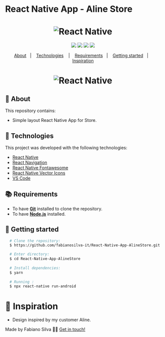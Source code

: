 # React Native App - Aline Store

<h1 align="center">
  <img alt="React Native" src="https://sp-ao.shortpixel.ai/client/to_webp,q_glossy,ret_img,w_1200/https://www.sosdigital.com.br/wp-content/uploads/2020/10/react_native_vs_native_apps.png" />
</h1>

<p align="center">
  <img src="https://img.shields.io/github/issues/fabianosilva-it/React-Native-App-AlineStore"/>
  <img src="https://img.shields.io/github/forks/fabianosilva-it/React-Native-App-AlineStore"/>
  <img src="https://img.shields.io/github/stars/fabianosilva-it/React-Native-App-AlineStore"/>
  <img src="https://img.shields.io/github/license/fabianosilva-it/React-Native-App-AlineStore"/>
</p>

<p align="center">
  <a href="#page_with_curl-about">About</a>&nbsp;&nbsp;&nbsp;|&nbsp;&nbsp;&nbsp;
  <a href="#hammer-technologies">Technologies</a>
  &nbsp;&nbsp;&nbsp;|&nbsp;&nbsp;&nbsp;
  <a href="#books-requirements">Requirements</a>&nbsp;&nbsp;&nbsp;|&nbsp;&nbsp;&nbsp;
  <a href="#rocket-getting-started">Getting started</a>&nbsp;&nbsp;&nbsp;|&nbsp;&nbsp;&nbsp;
  <a href="#thought_balloon-inspiration">Inspiration</a>
</p>

<h1 align="center">
  <img alt="React Native" src="https://user-images.githubusercontent.com/61808503/174672202-f426bdd8-8fd5-4d08-87d1-12b833004422.gif" />
</h1>

## :page_with_curl: About
This repository contains:
- Simple layout React Native App for Store.

## :hammer: Technologies

This project was developed with the following technologies:

- [React Native](https://reactnative.dev/)
- [React Navigation](https://reactnavigation.org/docs/getting-started/)
- [React Native Fontawesome](https://fontawesome.com/v5/docs/web/use-with/react-native)
- [React Native Vector Icons](https://github.com/oblador/react-native-vector-icons)
- [VS Code](https://code.visualstudio.com/)

## :books: Requirements
- To have [**Git**](https://git-scm.com/) installed to clone the repository.
- To have [**Node.js**](https://nodejs.org/en/) installed.

## :rocket: Getting started
``` bash
  # Clone the repository:
  $ https://github.com/fabianosilva-it/React-Native-App-AlineStore.git

  # Enter directory:
  $ cd React-Native-App-AlineStore
  
  # Install dependencies:
  $ yarn
  
  # Running :
  $ npx react-native run-android
```

# :thought_balloon: Inspiration
- Design inspired by my customer Aline.

Made by Fabiano Silva 👋🏻 [Get in touch!](https://github.com/fabianosilvait)


  
  
  
  
